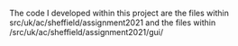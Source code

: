The code I developed within this project are the files within src/uk/ac/sheffield/assignment2021 and the files within /src/uk/ac/sheffield/assignment2021/gui/
